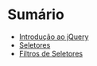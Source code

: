 # Sumário

- [Introdução ao jQuery](./introducao/README.md#introdução-ao-jquery)
- [Seletores](./seletores/README.md#seletores)
- [Filtros de Seletores](./filtros-de-seletores/README.md#filtros-de-seletores)
